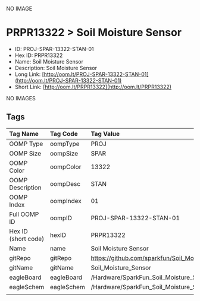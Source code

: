 


  
NO IMAGE  
# PRPR13322 > Soil Moisture Sensor

- ID: PROJ-SPAR-13322-STAN-01
- Hex ID: PRPR13322
- Name: Soil Moisture Sensor
- Description: Soil Moisture Sensor
- Long Link: [http://oom.lt/PROJ-SPAR-13322-STAN-01](http://oom.lt/PROJ-SPAR-13322-STAN-01)
- Short Link: [http://oom.lt/PRPR13322](http://oom.lt/PRPR13322)
  
NO IMAGES  
## Tags
  

|Tag Name|Tag Code|Tag Value|
| :--- | :--- | :--- |
|OOMP Type|oompType|PROJ|
|OOMP Size|oompSize|SPAR|
|OOMP Color|oompColor|13322|
|OOMP Description|oompDesc|STAN|
|OOMP Index|oompIndex|01|
|Full OOMP ID|oompID|PROJ-SPAR-13322-STAN-01|
|Hex ID (short code)|hexID|PRPR13322|
|Name|name|Soil Moisture Sensor|
|gitRepo|gitRepo|https://github.com/sparkfun/Soil_Moisture_Sensor|
|gitName|gitName|Soil_Moisture_Sensor|
|eagleBoard|eagleBoard|/Hardware/SparkFun_Soil_Moisture_Sensor.brd|
|eagleSchem|eagleSchem|/Hardware/SparkFun_Soil_Moisture_Sensor.sch|
||||

